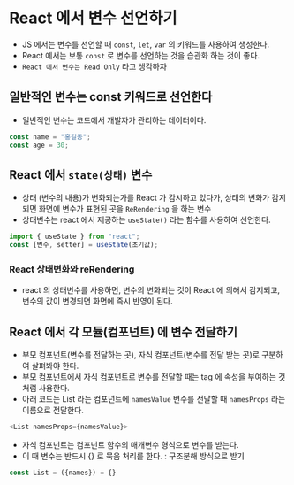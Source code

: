 # React 에서 변수 선언하기

- JS 에서는 변수를 선언할 때 `const`, `let`, `var` 의 키워드를 사용하여 생성한다.
- React 에서는 보통 `const` 로 변수를 선언하는 것을 습관화 하는 것이 좋다.
- `React 에서 변수는 Read Only` 라고 생각하자

## 일반적인 변수는 const 키워드로 선언한다

- 일반적인 변수는 코드에서 개발자가 관리하는 데이터이다.

```js
const name = "홍길동";
const age = 30;
```

## React 에서 `state(상태)` 변수

- 상태 (변수의 내용)가 변화되는가를 React 가 감시하고 있다가, 상태의 변화가 감지되면 화면에 변수가 표현된 곳을 `ReRendering` 을 하는 변수
- 상태변수는 react 에서 제공하는 `useState()` 라는 함수를 사용하여 선언한다.

```js
import { useState } from "react";
const [변수, setter] = useState(초기값);
```

### React 상태변화와 reRendering

- react 의 상태변수를 사용하면, 변수의 변화되는 것이 React 에 의해서 감지되고, 변수의 값이 변경되면 화면에 즉시 반영이 된다.

## React 에서 각 모듈(컴포넌트) 에 변수 전달하기

- 부모 컴포넌트(변수를 전달하는 곳), 자식 컴포넌트(변수를 전달 받는 곳)로 구분하여 살펴봐야 한다.
- 부모 컴포넌트에서 자식 컴포넌트로 변수를 전달할 때는 tag 에 속성을 부여하는 것처럼 사용한다.
- 아래 코드는 List 라는 컴포넌트에 `namesValue` 변수를 전달할 때 `namesProps` 라는 이름으로 전달한다.

```js
<List namesProps={namesValue}>
```

- 자식 컴포넌트는 컴포넌트 함수의 매개변수 형식으로 변수를 받는다.
- 이 때 변수는 반드시 {} 로 묶음 처리를 한다. : 구조분해 방식으로 받기

```js
const List = ({names}) = {}
```
